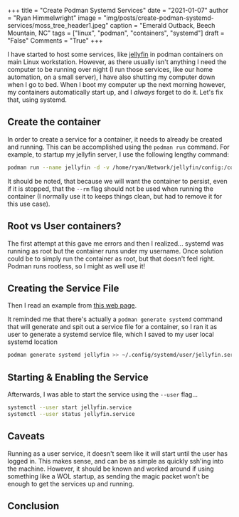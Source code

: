 +++
title   = "Create Podman Systemd Services"
date    = "2021-01-07"
author  = "Ryan Himmelwright"
image   = "img/posts/create-podman-systemd-services/moss_tree_header1.jpeg"
caption = "Emerald Outback, Beech Mountain, NC"
tags    = ["linux", "podman", "containers", "systemd"]
draft   = "False"
Comments = "True"
+++

I have started to host some services, like [jellyfin](https://jellyfin.org/)
in podman containers on main Linux workstation. However, as there usually
isn't anything I need the computer to be running over night (I run those
services, like our home automation, on a small server), I have also shutting
my computer down when I go to bed. When I boot my computer up the next
morning however, my containers automatically start up, and I *always* forget
to do it. Let's fix that, using systemd.

<!--more-->

## Create the container

In order to create a service for a container, it needs to already be created
and running. This can be accomplished using the `podman run` command. For example, to startup my jellyfin server, I use the following lengthy command:

```bash
podman run --name jellyfin -d -v /home/ryan/Network/jellyfin/config:/config -v /home/ryan/Network/jellyfin/cache:/cache -v /home/ryan/Music:/media/music:ro -v /home/ryan/Videos:/media/videos:ro --net=host --privileged jellyfin/jellyfin:latest
```

It should be noted, that because we will want the container to persist, even
if it is stopped, that the `--rm` flag should not be used when running the
container (I normally use it to keeps things clean, but had to remove it for
this use case).

## Root vs User containers?

The first attempt at this gave me errors and then I realized... systemd was
running as root but the container runs under my username. Once solution could
be to simply run the container as root, but that doesn't feel right. Podman
runs rootless, so I might as well use it!

## Creating the Service File

Then I read an example from [this web page](https://www.redhat.com/sysadmin/podman-shareable-systemd-services).

It reminded me that there's actually a `podman generate systemd` command that
will generate and spit out a service file for a container, so I ran it as
user to generate a systemd service file, which I saved to my user local
systemd location

```bash
podman generate systemd jellyfin >> ~/.config/systemd/user/jellyfin.service
```


## Starting & Enabling the Service

Afterwards, I was able to start the service using the `--user` flag...

```bash
systemctl --user start jellyfin.service
systemctl --user status jellyfin.service
```

## Caveats

Running as a user service, it doesn't seem like it will start until the user
has logged in. This makes sense, and can be as simple as quickly ssh'ing into
the machine. However, it should be known and worked around if using something
like a WOL startup, as sending the magic packet won't be enough to get the
services up and running.

## Conclusion
